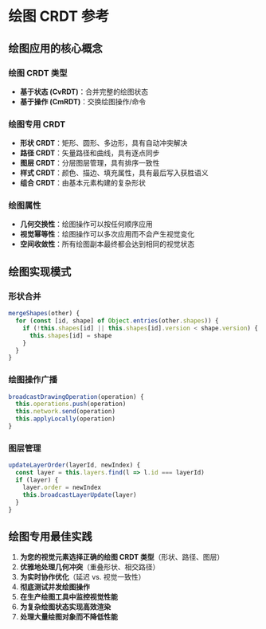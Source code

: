 # 绘图 CRDT 参考

## 绘图应用的核心概念

### 绘图 CRDT 类型

- **基于状态 (CvRDT)**：合并完整的绘图状态
- **基于操作 (CmRDT)**：交换绘图操作/命令

### 绘图专用 CRDT

- **形状 CRDT**：矩形、圆形、多边形，具有自动冲突解决
- **路径 CRDT**：矢量路径和曲线，具有逐点同步
- **图层 CRDT**：分层图层管理，具有排序一致性
- **样式 CRDT**：颜色、描边、填充属性，具有最后写入获胜语义
- **组合 CRDT**：由基本元素构建的复杂形状

### 绘图属性

- **几何交换性**：绘图操作可以按任何顺序应用
- **视觉幂等性**：绘图操作可以多次应用而不会产生视觉变化
- **空间收敛性**：所有绘图副本最终都会达到相同的视觉状态

## 绘图实现模式

### 形状合并

```javascript
mergeShapes(other) {
  for (const [id, shape] of Object.entries(other.shapes)) {
    if (!this.shapes[id] || this.shapes[id].version < shape.version) {
      this.shapes[id] = shape
    }
  }
}
```

### 绘图操作广播

```javascript
broadcastDrawingOperation(operation) {
  this.operations.push(operation)
  this.network.send(operation)
  this.applyLocally(operation)
}
```

### 图层管理

```javascript
updateLayerOrder(layerId, newIndex) {
  const layer = this.layers.find(l => l.id === layerId)
  if (layer) {
    layer.order = newIndex
    this.broadcastLayerUpdate(layer)
  }
}
```

## 绘图专用最佳实践

1. **为您的视觉元素选择正确的绘图 CRDT 类型**（形状、路径、图层）
2. **优雅地处理几何冲突**（重叠形状、相交路径）
3. **为实时协作优化**（延迟 vs. 视觉一致性）
4. **彻底测试并发绘图操作**
5. **在生产绘图工具中监控视觉性能**
6. **为复杂绘图状态实现高效渲染**
7. **处理大量绘图对象而不降低性能**
